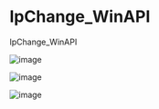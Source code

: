 # IpChange_WinAPI
IpChange_WinAPI

![image](https://github.com/user-attachments/assets/0215b9c8-75dd-4ed0-bd62-0012b051acd8)

![image](https://github.com/user-attachments/assets/8622d4e9-2117-473a-b532-338475e69c6f)

![image](https://github.com/user-attachments/assets/05b904d9-ee15-4f2b-a061-b8c196970c59)
